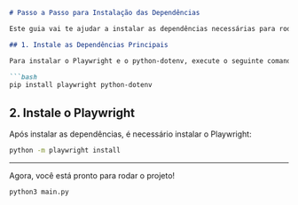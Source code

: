 ```markdown
# Passo a Passo para Instalação das Dependências

Este guia vai te ajudar a instalar as dependências necessárias para rodar o projeto pela primeira vez.

## 1. Instale as Dependências Principais

Para instalar o Playwright e o python-dotenv, execute o seguinte comando:

```bash
pip install playwright python-dotenv
```

## 2. Instale o Playwright

Após instalar as dependências, é necessário instalar o Playwright:

```bash
python -m playwright install
```

---

Agora, você está pronto para rodar o projeto!
```
python3 main.py
